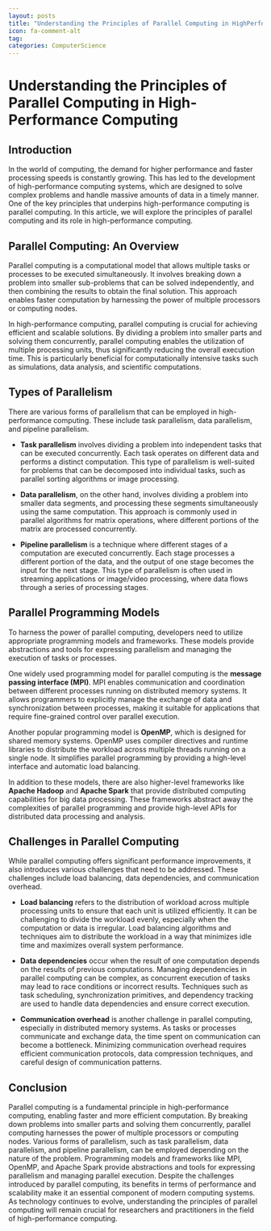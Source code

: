 ```yaml
---
layout: posts
title: "Understanding the Principles of Parallel Computing in HighPerformance Computing"
icon: fa-comment-alt
tag:      
categories: ComputerScience
---
```



# Understanding the Principles of Parallel Computing in High-Performance Computing

## Introduction

In the world of computing, the demand for higher performance and faster processing speeds is constantly growing. This has led to the development of high-performance computing systems, which are designed to solve complex problems and handle massive amounts of data in a timely manner. One of the key principles that underpins high-performance computing is parallel computing. In this article, we will explore the principles of parallel computing and its role in high-performance computing.

## Parallel Computing: An Overview

Parallel computing is a computational model that allows multiple tasks or processes to be executed simultaneously. It involves breaking down a problem into smaller sub-problems that can be solved independently, and then combining the results to obtain the final solution. This approach enables faster computation by harnessing the power of multiple processors or computing nodes.

In high-performance computing, parallel computing is crucial for achieving efficient and scalable solutions. By dividing a problem into smaller parts and solving them concurrently, parallel computing enables the utilization of multiple processing units, thus significantly reducing the overall execution time. This is particularly beneficial for computationally intensive tasks such as simulations, data analysis, and scientific computations.

## Types of Parallelism

There are various forms of parallelism that can be employed in high-performance computing. These include task parallelism, data parallelism, and pipeline parallelism.

- **Task parallelism** involves dividing a problem into independent tasks that can be executed concurrently. Each task operates on different data and performs a distinct computation. This type of parallelism is well-suited for problems that can be decomposed into individual tasks, such as parallel sorting algorithms or image processing.

- **Data parallelism**, on the other hand, involves dividing a problem into smaller data segments, and processing these segments simultaneously using the same computation. This approach is commonly used in parallel algorithms for matrix operations, where different portions of the matrix are processed concurrently.

- **Pipeline parallelism** is a technique where different stages of a computation are executed concurrently. Each stage processes a different portion of the data, and the output of one stage becomes the input for the next stage. This type of parallelism is often used in streaming applications or image/video processing, where data flows through a series of processing stages.

## Parallel Programming Models

To harness the power of parallel computing, developers need to utilize appropriate programming models and frameworks. These models provide abstractions and tools for expressing parallelism and managing the execution of tasks or processes.

One widely used programming model for parallel computing is the **message passing interface (MPI)**. MPI enables communication and coordination between different processes running on distributed memory systems. It allows programmers to explicitly manage the exchange of data and synchronization between processes, making it suitable for applications that require fine-grained control over parallel execution.

Another popular programming model is **OpenMP**, which is designed for shared memory systems. OpenMP uses compiler directives and runtime libraries to distribute the workload across multiple threads running on a single node. It simplifies parallel programming by providing a high-level interface and automatic load balancing.

In addition to these models, there are also higher-level frameworks like **Apache Hadoop** and **Apache Spark** that provide distributed computing capabilities for big data processing. These frameworks abstract away the complexities of parallel programming and provide high-level APIs for distributed data processing and analysis.

## Challenges in Parallel Computing

While parallel computing offers significant performance improvements, it also introduces various challenges that need to be addressed. These challenges include load balancing, data dependencies, and communication overhead.

- **Load balancing** refers to the distribution of workload across multiple processing units to ensure that each unit is utilized efficiently. It can be challenging to divide the workload evenly, especially when the computation or data is irregular. Load balancing algorithms and techniques aim to distribute the workload in a way that minimizes idle time and maximizes overall system performance.

- **Data dependencies** occur when the result of one computation depends on the results of previous computations. Managing dependencies in parallel computing can be complex, as concurrent execution of tasks may lead to race conditions or incorrect results. Techniques such as task scheduling, synchronization primitives, and dependency tracking are used to handle data dependencies and ensure correct execution.

- **Communication overhead** is another challenge in parallel computing, especially in distributed memory systems. As tasks or processes communicate and exchange data, the time spent on communication can become a bottleneck. Minimizing communication overhead requires efficient communication protocols, data compression techniques, and careful design of communication patterns.

## Conclusion

Parallel computing is a fundamental principle in high-performance computing, enabling faster and more efficient computation. By breaking down problems into smaller parts and solving them concurrently, parallel computing harnesses the power of multiple processors or computing nodes. Various forms of parallelism, such as task parallelism, data parallelism, and pipeline parallelism, can be employed depending on the nature of the problem. Programming models and frameworks like MPI, OpenMP, and Apache Spark provide abstractions and tools for expressing parallelism and managing parallel execution. Despite the challenges introduced by parallel computing, its benefits in terms of performance and scalability make it an essential component of modern computing systems. As technology continues to evolve, understanding the principles of parallel computing will remain crucial for researchers and practitioners in the field of high-performance computing.